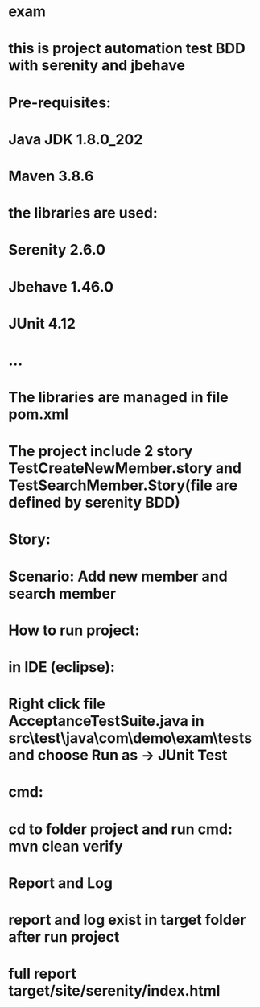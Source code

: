 # exam
# this is project automation test BDD with serenity and jbehave
# Pre-requisites:
  # Java JDK 1.8.0_202
  # Maven 3.8.6
# the libraries are used:
  # Serenity 2.6.0
  # Jbehave 1.46.0
  # JUnit 4.12
  # ...
# The libraries are managed in file pom.xml
# The project include 2 story TestCreateNewMember.story and TestSearchMember.Story(file are defined by serenity BDD)
# Story:
  # Scenario: Add new member and search member 
# How to run project:
  # in IDE (eclipse):
  # Right click file AcceptanceTestSuite.java in src\test\java\com\demo\exam\tests and choose Run as -> JUnit Test
  # cmd:
  # cd to folder project and run cmd: mvn clean verify
# Report and Log
  # report and log exist in target folder after run project
  # full report target/site/serenity/index.html
  
